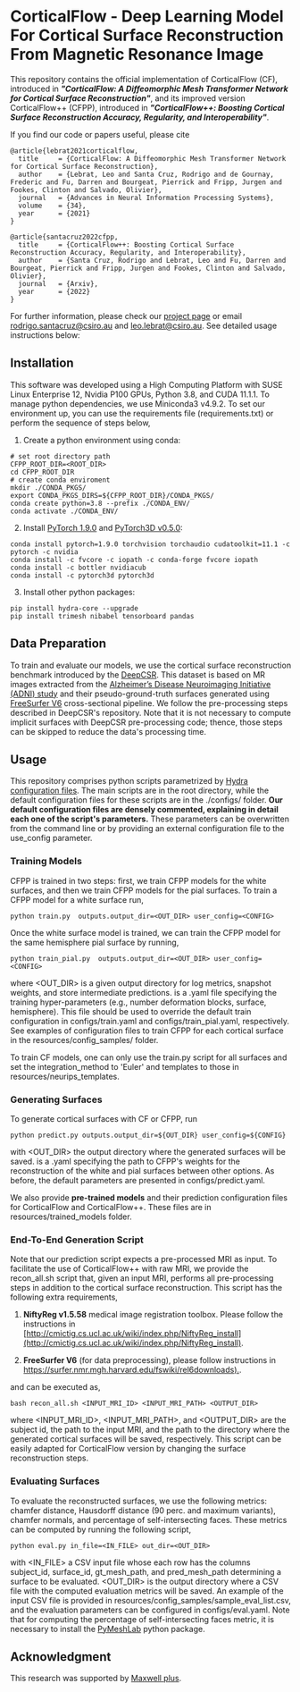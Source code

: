 # CorticalFlow - Deep Learning Model For Cortical Surface Reconstruction From Magnetic Resonance Image

This repository contains the official implementation of CorticalFlow (CF), introduced in ***"CorticalFlow: A Diffeomorphic Mesh Transformer Network for Cortical Surface Reconstruction"***, and its improved version CorticalFlow++ (CFPP), introduced in ***"CorticalFlow++: Boosting Cortical Surface Reconstruction Accuracy, Regularity, and Interoperability"***. 

If you find our code or papers useful, please cite

```
@article{lebrat2021corticalflow,
  title     = {CorticalFlow: A Diffeomorphic Mesh Transformer Network for Cortical Surface Reconstruction},
  author    = {Lebrat, Leo and Santa Cruz, Rodrigo and de Gournay, Frederic and Fu, Darren and Bourgeat, Pierrick and Fripp, Jurgen and Fookes, Clinton and Salvado, Olivier},
  journal   = {Advances in Neural Information Processing Systems},
  volume    = {34},
  year      = {2021}
}

@article{santacruz2022cfpp,
  title     = {CorticalFlow++: Boosting Cortical Surface Reconstruction Accuracy, Regularity, and Interoperability},
  author    = {Santa Cruz, Rodrigo and Lebrat, Leo and Fu, Darren and Bourgeat, Pierrick and Fripp, Jurgen and Fookes, Clinton and Salvado, Olivier},
  journal   = {Arxiv},
  year      = {2022}
}
```

For further information, please check our [project page](https://lebrat.github.io/CorticalFlow/) or email rodrigo.santacruz@csiro.au and leo.lebrat@csiro.au.
See detailed usage instructions below:


## Installation
This software was developed using a High Computing Platform with SUSE Linux Enterprise 12, Nvidia P100 GPUs, Python 3.8, and CUDA 11.1.1. To manage python dependencies, we use Miniconda3 v4.9.2. To set our environment up, you can use the requirements file (requirements.txt) or perform the sequence of steps below, 

1. Create a python environment using conda:
```
# set root directory path
CFPP_ROOT_DIR=<ROOT_DIR>
cd CFPP_ROOT_DIR
# create conda enviroment
mkdir ./CONDA_PKGS/
export CONDA_PKGS_DIRS=${CFPP_ROOT_DIR}/CONDA_PKGS/
conda create python=3.8 --prefix ./CONDA_ENV/
conda activate ./CONDA_ENV/
```

2. Install [PyTorch 1.9.0](https://pytorch.org/) and [PyTorch3D v0.5.0](https://github.com/facebookresearch/pytorch3d):
```
conda install pytorch=1.9.0 torchvision torchaudio cudatoolkit=11.1 -c pytorch -c nvidia
conda install -c fvcore -c iopath -c conda-forge fvcore iopath
conda install -c bottler nvidiacub
conda install -c pytorch3d pytorch3d
```

3. Install other python packages:
```
pip install hydra-core --upgrade
pip install trimesh nibabel tensorboard pandas
```

## Data Preparation
To train and evaluate our models, we use the cortical surface reconstruction benchmark introduced by the [DeepCSR](https://bitbucket.csiro.au/projects/CRCPMAX/repos/deepcsr/browse). This dataset is based on MR images extracted from the [Alzheimer’s Disease Neuroimaging Initiative (ADNI) study](http://adni.loni.usc.edu/) and their pseudo-ground-truth surfaces generated using [FreeSurfer V6](https://surfer.nmr.mgh.harvard.edu/) cross-sectional pipeline. We follow the pre-processing steps described in DeepCSR's repository. Note that it is not necessary to compute implicit surfaces with DeepCSR pre-processing code; thence, those steps can be skipped to reduce the data's processing time.

## Usage
This repository comprises python scripts parametrized by [Hydra configuration files](https://hydra.cc/docs/intro/). The main scripts are in the root directory, while the default configuration files for these scripts are in the ./configs/ folder.  **Our default configuration files are densely commented, explaining in detail each one of the script's parameters.** These parameters can be overwritten from the command line or by providing an external configuration file to the use_config parameter.

### Training Models
CFPP is trained in two steps: first, we train CFPP models for the white surfaces, and then we train CFPP models for the pial surfaces.
To train a CFPP model for a white surface run, 
```
python train.py  outputs.output_dir=<OUT_DIR> user_config=<CONFIG>
``` 
Once the white surface model is trained, we can train the CFPP model for the same hemisphere pial surface by running, 
```
python train_pial.py  outputs.output_dir=<OUT_DIR> user_config=<CONFIG>
``` 
where <OUT_DIR> is a given output directory for log metrics, snapshot weights, and store intermediate predictions. <CONFIG> is a .yaml file specifying the training hyper-parameters (e.g., number deformation blocks, surface, hemisphere). This file should be used to override the default train configuration in configs/train.yaml and configs/train_pial.yaml, respectively. See examples of configuration files to train CFPP for each cortical surface in the resources/config_samples/ folder.

To train CF models, one can only use the train.py script for all surfaces and set the integration_method to 'Euler' and templates to those in resources/neurips_templates.

### Generating Surfaces
To generate cortical surfaces with CF or CFPP, run
```
python predict.py outputs.output_dir=${OUT_DIR} user_config=${CONFIG}
```
with <OUT_DIR> the output directory where the generated surfaces will be saved. <CONFIG> is a .yaml specifying the path to CFPP's weights for the reconstruction of the white and pial surfaces between other options. As before, the default parameters are presented in configs/predict.yaml. 

We also provide **pre-trained models** and their prediction configuration files for CorticalFlow and CorticalFlow++. These files are in resources/trained_models folder.

### End-To-End Generation Script
Note that our prediction script expects a pre-processed MRI as input. To facilitate the use of CorticalFlow++ with raw MRI, we provide the recon_all.sh script that, given an input MRI, performs all pre-processing steps in addition to the cortical surface reconstruction. This script has the following extra requirements,

1. **NiftyReg v1.5.58** medical image registration toolbox. Please follow the instructions in [http://cmictig.cs.ucl.ac.uk/wiki/index.php/NiftyReg_install](http://cmictig.cs.ucl.ac.uk/wiki/index.php/NiftyReg_install).
    
2. **FreeSurfer V6** (for data preprocessing), please follow instructions in [https://surfer.nmr.mgh.harvard.edu/fswiki/rel6downloads).](https://surfer.nmr.mgh.harvard.edu/fswiki/rel6downloads).

and can be executed as,
```
bash recon_all.sh <INPUT_MRI_ID> <INPUT_MRI_PATH> <OUTPUT_DIR>
```
where <INPUT_MRI_ID>, <INPUT_MRI_PATH>, and <OUTPUT_DIR> are the subject id, the path to the input MRI, and the path to the directory where the generated cortical surfaces will be saved, respectively. This script can be easily adapted for CorticalFlow version by changing the surface reconstruction steps.

### Evaluating Surfaces
To evaluate the reconstructed surfaces, we use the following metrics: chamfer distance, Hausdorff distance (90 perc. and maximum variants), chamfer normals, and percentage of self-intersecting faces. These metrics can be computed by running the following script,
```
python eval.py in_file=<IN_FILE> out_dir=<OUT_DIR>
```
with <IN_FILE> a CSV input file whose each row has the columns subject_id, surface_id, gt_mesh_path, and pred_mesh_path determining a surface to be evaluated. <OUT_DIR> is the output directory where a CSV file with the computed evaluation metrics will be saved. An example of the input CSV file is provided in resources/config_samples/sample_eval_list.csv, and the evaluation parameters can be configured in configs/eval.yaml. Note that for computing the percentage of self-intersecting faces metric, it is necessary to install the [PyMeshLab](https://github.com/cnr-isti-vclab/PyMeshLab) python package.

## Acknowledgment
This research was supported by [Maxwell plus](https://maxwellplus.com/).
